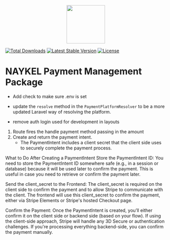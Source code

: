 <p align="center"><a href="https://naykel.com.au" target="_blank"><img src="https://avatars0.githubusercontent.com/u/32632005?s=460&u=d1df6f6e0bf29668f8a4845271e9be8c9b96ed83&v=4" width="120"></a></p>

<a href="https://packagist.org/packages/naykel/payit"><img src="https://img.shields.io/packagist/dt/naykel/payit" alt="Total Downloads"></a>
<a href="https://packagist.org/packages/naykel/payit"><img src="https://img.shields.io/packagist/v/naykel/payit" alt="Latest Stable Version"></a>
<a href="https://packagist.org/packages/naykel/payit"><img src="https://img.shields.io/packagist/l/naykel/payit" alt="License"></a>

# NAYKEL Payment Management Package

- Add check to make sure .env is set


- update the `resolve` method in the `PaymentPlatformResolver` to be a more updated
  Laravel way of resolving the platform.
- remove auth login used for development in layouts

1. Route fires the handle payment method passing in the amount
2. Create and return the payment intent.
    - The PaymentIntent includes a client secret that the client side uses to securely complete the payment process.


What to Do After Creating a PaymentIntent
Store the PaymentIntent ID: You need to store the PaymentIntent ID somewhere safe (e.g., in a session or database) because it will be used later to confirm the payment. This is useful in case you need to retrieve or confirm the payment later.

Send the client_secret to the Frontend: The client_secret is required on the client side to confirm the payment and to allow Stripe to communicate with the client. The frontend will use this client_secret to confirm the payment, either via Stripe Elements or Stripe's hosted Checkout page.

Confirm the Payment: Once the PaymentIntent is created, you’ll either confirm it on the client side or backend side (based on your flow). If using the client-side approach, Stripe will handle any 3D Secure or authentication challenges. If you're processing everything backend-side, you can confirm the payment manually.